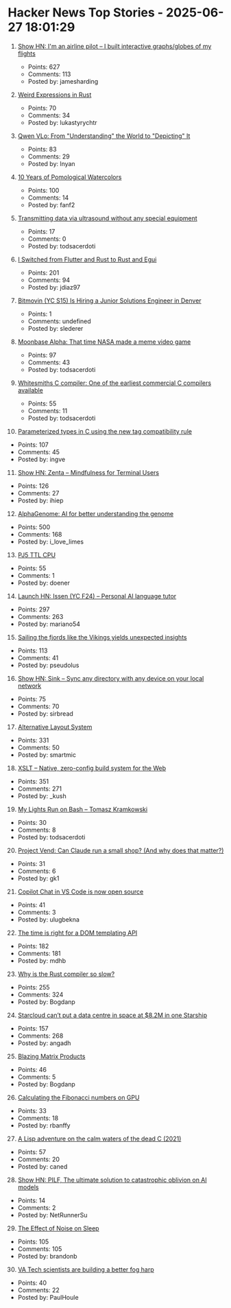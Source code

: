 # Hacker News Top Stories - 2025-06-27 18:01:29

1. [Show HN: I'm an airline pilot – I built interactive graphs/globes of my flights](https://jameshard.ing/pilot)
   - Points: 627
   - Comments: 113
   - Posted by: jamesharding

2. [Weird Expressions in Rust](https://www.wakunguma.com/blog/rust-weird-expr)
   - Points: 70
   - Comments: 34
   - Posted by: lukastyrychtr

3. [Qwen VLo: From "Understanding" the World to "Depicting" It](https://qwenlm.github.io/blog/qwen-vlo/)
   - Points: 83
   - Comments: 29
   - Posted by: lnyan

4. [10 Years of Pomological Watercolors](https://parkerhiggins.net/2025/04/10-years-of-pomological-watercolors/)
   - Points: 100
   - Comments: 14
   - Posted by: fanf2

5. [Transmitting data via ultrasound without any special equipment](https://halcy.de/blog/2025/06/27/transmitting-data-via-ultrasound-without-any-special-equipment/)
   - Points: 17
   - Comments: 0
   - Posted by: todsacerdoti

6. [I Switched from Flutter and Rust to Rust and Egui](https://jdiaz97.github.io/greenblog/posts/flutter_to_egui/)
   - Points: 201
   - Comments: 94
   - Posted by: jdiaz97

7. [Bitmovin (YC S15) Is Hiring a Junior Solutions Engineer in Denver](https://bitmovin.com/careers/7943569002/)
   - Points: 1
   - Comments: undefined
   - Posted by: slederer

8. [Moonbase Alpha: That time NASA made a meme video game](https://www.spacebar.news/moonbase-alpha-nasa-video-game/)
   - Points: 97
   - Comments: 43
   - Posted by: todsacerdoti

9. [Whitesmiths C compiler: One of the earliest commercial C compilers available](https://github.com/hansake/Whitesmiths-C-compiler)
   - Points: 55
   - Comments: 11
   - Posted by: todsacerdoti

10. [Parameterized types in C using the new tag compatibility rule](https://nullprogram.com/blog/2025/06/26/)
   - Points: 107
   - Comments: 45
   - Posted by: ingve

11. [Show HN: Zenta – Mindfulness for Terminal Users](https://github.com/e6a5/zenta)
   - Points: 126
   - Comments: 27
   - Posted by: ihiep

12. [AlphaGenome: AI for better understanding the genome](https://deepmind.google/discover/blog/alphagenome-ai-for-better-understanding-the-genome/)
   - Points: 500
   - Comments: 168
   - Posted by: i_love_limes

13. [PJ5 TTL CPU](https://pj5cpu.wordpress.com/)
   - Points: 55
   - Comments: 1
   - Posted by: doener

14. [Launch HN: Issen (YC F24) – Personal AI language tutor](undefined)
   - Points: 297
   - Comments: 263
   - Posted by: mariano54

15. [Sailing the fjords like the Vikings yields unexpected insights](https://arstechnica.com/science/2025/06/this-archaeologist-built-a-replica-boat-to-sail-like-the-vikings/)
   - Points: 113
   - Comments: 41
   - Posted by: pseudolus

16. [Show HN: Sink – Sync any directory with any device on your local network](https://github.com/sirbread/sink)
   - Points: 75
   - Comments: 70
   - Posted by: sirbread

17. [Alternative Layout System](https://alternativelayoutsystem.com/scripts/#same-sizer)
   - Points: 331
   - Comments: 50
   - Posted by: smartmic

18. [XSLT – Native, zero-config build system for the Web](https://github.com/pacocoursey/xslt)
   - Points: 351
   - Comments: 271
   - Posted by: _kush

19. [My Lights Run on Bash – Tomasz Kramkowski](https://kramkow.ski/article/2025/06/27/my_lights_run_on_bash.html)
   - Points: 30
   - Comments: 8
   - Posted by: todsacerdoti

20. [Project Vend: Can Claude run a small shop? (And why does that matter?)](https://www.anthropic.com/research/project-vend-1)
   - Points: 31
   - Comments: 6
   - Posted by: gk1

21. [Copilot Chat in VS Code is now open source](https://github.com/microsoft/vscode-copilot-chat)
   - Points: 41
   - Comments: 3
   - Posted by: ulugbekna

22. [The time is right for a DOM templating API](https://justinfagnani.com/2025/06/26/the-time-is-right-for-a-dom-templating-api/)
   - Points: 182
   - Comments: 181
   - Posted by: mdhb

23. [Why is the Rust compiler so slow?](https://sharnoff.io/blog/why-rust-compiler-slow)
   - Points: 255
   - Comments: 324
   - Posted by: Bogdanp

24. [Starcloud can’t put a data centre in space at $8.2M in one Starship](https://angadh.com/space-data-centers-1)
   - Points: 157
   - Comments: 268
   - Posted by: angadh

25. [Blazing Matrix Products](https://panadestein.github.io/blog/posts/mp.html)
   - Points: 46
   - Comments: 5
   - Posted by: Bogdanp

26. [Calculating the Fibonacci numbers on GPU](https://veitner.bearblog.dev/calculating-the-fibonacci-numbers-on-gpu/)
   - Points: 33
   - Comments: 18
   - Posted by: rbanffy

27. [A Lisp adventure on the calm waters of the dead C (2021)](https://mihaiolteanu.me/language-abstractions)
   - Points: 57
   - Comments: 20
   - Posted by: caned

28. [Show HN: PILF, The ultimate solution to catastrophic oblivion on AI models](https://github.com/dmf-archive/PILF)
   - Points: 14
   - Comments: 2
   - Posted by: NetRunnerSu

29. [The Effect of Noise on Sleep](https://www.empirical.health/blog/effect-of-noise-on-sleep/)
   - Points: 105
   - Comments: 105
   - Posted by: brandonb

30. [VA Tech scientists are building a better fog harp](https://arstechnica.com/science/2025/06/these-va-tech-scientists-are-building-a-better-fog-harp/)
   - Points: 40
   - Comments: 22
   - Posted by: PaulHoule

